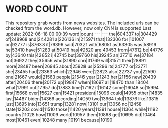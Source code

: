 # WORD COUNT
This repository grab words from news websites. The included urls can be checked from the word.db.
However, now only CNN is supported
Last update: 2022-06-18 00:00:39
word|count
---|---
the|604337
to|304429
of|248968
and|244281
a|226136
in|215971
that|132306
for|101007
on|92777
is|87638
it|79396
said|70321
with|68051
as|63305
was|58919
he|53410
have|51283
at|50419
has|49520
are|49453
from|47612
be|44776
by|43640
this|42852
i|42745
but|39760
his|39245
an|37710
we|37184
not|36922
they|35656
who|31890
cnn|31769
will|31571
their|28891
more|28487
been|26945
about|25928
us|25296
its|24777
or|23771
she|23455
had|23363
which|22946
were|22823
also|22737
you|22590
one|21667
would|21563
people|21546
year|21243
her|21156
new|20439
after|20406
there|20172
up|19847
when|18697
all|18470
than|18404
what|17991
out|17957
do|17883
time|17162
if|16142
some|16048
so|15994
first|15668
over|15627
can|15421
president|15096
could|14955
other|14835
last|14487
biden|14366
according|14059
two|13964
told|13876
like|13815
just|13695
into|13651
trump|13281
now|13101
our|13056
no|12458
state|12203
covid|11510
those|11420
years|11391
house|11364
while|11192
country|11028
how|11009
world|10957
them|10868
get|10695
did|10464
most|10461
even|10248
many|10191
because|10190

